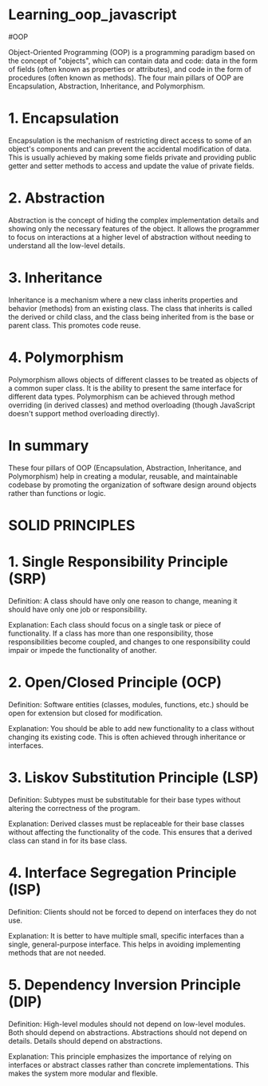 # Learning_oop_javascript

#OOP

Object-Oriented Programming (OOP) is a programming paradigm based on the concept of "objects", which can contain data and code: data in the form of fields (often known as properties or attributes), and code in the form of procedures (often known as methods). The four main pillars of OOP are Encapsulation, Abstraction, Inheritance, and Polymorphism.

# 1. Encapsulation

Encapsulation is the mechanism of restricting direct access to some of an object's components and can prevent the accidental modification of data. This is usually achieved by making some fields private and providing public getter and setter methods to access and update the value of private fields.

# 2. Abstraction

Abstraction is the concept of hiding the complex implementation details and showing only the necessary features of the object. It allows the programmer to focus on interactions at a higher level of abstraction without needing to understand all the low-level details.

# 3. Inheritance

Inheritance is a mechanism where a new class inherits properties and behavior (methods) from an existing class. The class that inherits is called the derived or child class, and the class being inherited from is the base or parent class. This promotes code reuse.

# 4. Polymorphism

Polymorphism allows objects of different classes to be treated as objects of a common super class. It is the ability to present the same interface for different data types. Polymorphism can be achieved through method overriding (in derived classes) and method overloading (though JavaScript doesn't support method overloading directly).

# In summary 

These four pillars of OOP (Encapsulation, Abstraction, Inheritance, and Polymorphism) help in creating a modular, reusable, and maintainable codebase by promoting the organization of software design around objects rather than functions or logic.

# SOLID PRINCIPLES 


# 1. Single Responsibility Principle (SRP)

Definition: A class should have only one reason to change, meaning it should have only one job or responsibility.

Explanation: Each class should focus on a single task or piece of functionality. If a class has more than one responsibility, those responsibilities become coupled, and changes to one responsibility could impair or impede the functionality of another.

# 2. Open/Closed Principle (OCP)

Definition: Software entities (classes, modules, functions, etc.) should be open for extension but closed for modification.

Explanation: You should be able to add new functionality to a class without changing its existing code. This is often achieved through inheritance or interfaces.

# 3. Liskov Substitution Principle (LSP)

Definition: Subtypes must be substitutable for their base types without altering the correctness of the program.

Explanation: Derived classes must be replaceable for their base classes without affecting the functionality of the code. This ensures that a derived class can stand in for its base class.

# 4. Interface Segregation Principle (ISP)

Definition: Clients should not be forced to depend on interfaces they do not use.

Explanation: It is better to have multiple small, specific interfaces than a single, general-purpose interface. This helps in avoiding implementing methods that are not needed.

# 5. Dependency Inversion Principle (DIP)

Definition: High-level modules should not depend on low-level modules. Both should depend on abstractions. Abstractions should not depend on details. Details should depend on abstractions.

Explanation: This principle emphasizes the importance of relying on interfaces or abstract classes rather than concrete implementations. This makes the system more modular and flexible.